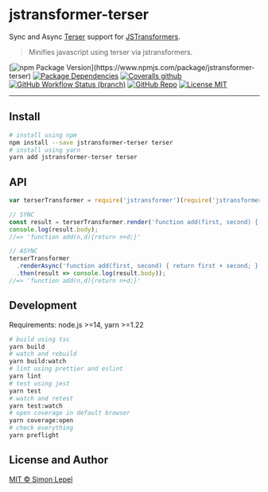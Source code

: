 # jstransformer-terser

Sync and Async [Terser](https://github.com/terser/terser) support for [JSTransformers](http://github.com/jstransformers).

> Minifies javascript using terser via jstransformers.

[![npm Package Version](https://img.shields.io/npm/v/jstransformer-terser?)](https://www.npmjs.com/package/jstransformer-terser)
[![Package Dependencies](https://img.shields.io/david/simbo/jstransformer-terser?label=deps)](https://www.npmjs.com/package/jstransformer-terser?activeTab=dependencies)
[![Coveralls github](https://img.shields.io/coveralls/github/simbo/jstransformer-terser)](https://coveralls.io/github/simbo/jstransformer-terser)
[![GitHub Workflow Status (branch)](https://img.shields.io/github/workflow/status/simbo/jstransformer-terser/CI/master)](https://github.com/simbo/jstransformer-terser/actions?query=workflow%3ACI)
[![GitHub Repo](https://img.shields.io/badge/repo-public-87ceeb)](https://github.com/simbo/jstransformer-terser)
[![License MIT](https://img.shields.io/badge/license-MIT-4cc552)](http://simbo.mit-license.org/)

---

## Install

```sh
# install using npm
npm install --save jstransformer-terser terser
# install using yarn
yarn add jstransformer-terser terser
```

## API

```js
var terserTransformer = require('jstransformer')(require('jstransformer-terser'));

// SYNC
const result = terserTransformer.render('function add(first, second) { return first + second; }');
console.log(result.body);
//=> 'function add(n,d){return n+d;}'

// ASYNC
terserTransformer
  .renderAsync('function add(first, second) { return first + second; }')
  .then(result => console.log(result.body));
//=> 'function add(n,d){return n+d;}'
```

## Development

Requirements: node.js >=14, yarn >=1.22

```sh
# build using tsc
yarn build
# watch and rebuild
yarn build:watch
# lint using prettier and eslint
yarn lint
# test using jest
yarn test
# watch and retest
yarn test:watch
# open coverage in default browser
yarn coverage:open
# check everything
yarn preflight
```

## License and Author

[MIT &copy; Simon Lepel](http://simbo.mit-license.org/)
